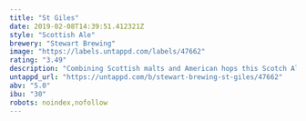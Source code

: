 ```yaml
---
title: "St Giles"
date: 2019-02-08T14:39:51.412321Z
style: "Scottish Ale"
brewery: "Stewart Brewing"
image: "https://labels.untappd.com/labels/47662"
rating: "3.49"
description: "Combining Scottish malts and American hops this Scotch Ale has a complex palate. A robust malty backbone gives rise to distinct coffee, chocolate and nutty flavours."
untappd_url: "https://untappd.com/b/stewart-brewing-st-giles/47662"
abv: "5.0"
ibu: "30"
robots: noindex,nofollow
---
```

